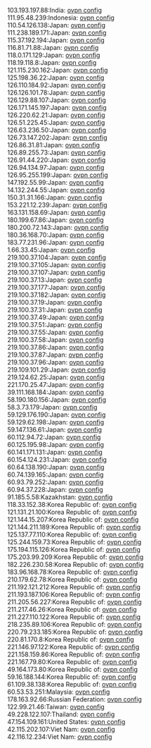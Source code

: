 103.193.197.88:India: [ovpn config](vpn/103_193_197_88.ovpn)  
111.95.48.239:Indonesia: [ovpn config](vpn/111_95_48_239.ovpn)  
110.54.126.138:Japan: [ovpn config](vpn/110_54_126_138.ovpn)  
111.238.189.171:Japan: [ovpn config](vpn/111_238_189_171.ovpn)  
115.37.192.194:Japan: [ovpn config](vpn/115_37_192_194.ovpn)  
116.81.71.88:Japan: [ovpn config](vpn/116_81_71_88.ovpn)  
118.0.171.129:Japan: [ovpn config](vpn/118_0_171_129.ovpn)  
118.19.118.8:Japan: [ovpn config](vpn/118_19_118_8.ovpn)  
121.115.230.162:Japan: [ovpn config](vpn/121_115_230_162.ovpn)  
125.198.36.22:Japan: [ovpn config](vpn/125_198_36_22.ovpn)  
126.110.184.92:Japan: [ovpn config](vpn/126_110_184_92.ovpn)  
126.126.101.78:Japan: [ovpn config](vpn/126_126_101_78.ovpn)  
126.129.88.107:Japan: [ovpn config](vpn/126_129_88_107.ovpn)  
126.171.145.197:Japan: [ovpn config](vpn/126_171_145_197.ovpn)  
126.220.62.21:Japan: [ovpn config](vpn/126_220_62_21.ovpn)  
126.51.225.45:Japan: [ovpn config](vpn/126_51_225_45.ovpn)  
126.63.236.50:Japan: [ovpn config](vpn/126_63_236_50.ovpn)  
126.73.147.202:Japan: [ovpn config](vpn/126_73_147_202.ovpn)  
126.86.31.81:Japan: [ovpn config](vpn/126_86_31_81.ovpn)  
126.89.255.73:Japan: [ovpn config](vpn/126_89_255_73.ovpn)  
126.91.44.220:Japan: [ovpn config](vpn/126_91_44_220.ovpn)  
126.94.134.97:Japan: [ovpn config](vpn/126_94_134_97.ovpn)  
126.95.255.199:Japan: [ovpn config](vpn/126_95_255_199.ovpn)  
147.192.55.99:Japan: [ovpn config](vpn/147_192_55_99.ovpn)  
14.132.244.55:Japan: [ovpn config](vpn/14_132_244_55.ovpn)  
150.31.31.166:Japan: [ovpn config](vpn/150_31_31_166.ovpn)  
153.221.12.239:Japan: [ovpn config](vpn/153_221_12_239.ovpn)  
163.131.158.69:Japan: [ovpn config](vpn/163_131_158_69.ovpn)  
180.199.67.86:Japan: [ovpn config](vpn/180_199_67_86.ovpn)  
180.200.72.143:Japan: [ovpn config](vpn/180_200_72_143.ovpn)  
180.36.168.70:Japan: [ovpn config](vpn/180_36_168_70.ovpn)  
183.77.231.96:Japan: [ovpn config](vpn/183_77_231_96.ovpn)  
1.66.33.45:Japan: [ovpn config](vpn/1_66_33_45.ovpn)  
219.100.37.104:Japan: [ovpn config](vpn/219_100_37_104.ovpn)  
219.100.37.105:Japan: [ovpn config](vpn/219_100_37_105.ovpn)  
219.100.37.107:Japan: [ovpn config](vpn/219_100_37_107.ovpn)  
219.100.37.13:Japan: [ovpn config](vpn/219_100_37_13.ovpn)  
219.100.37.177:Japan: [ovpn config](vpn/219_100_37_177.ovpn)  
219.100.37.182:Japan: [ovpn config](vpn/219_100_37_182.ovpn)  
219.100.37.19:Japan: [ovpn config](vpn/219_100_37_19.ovpn)  
219.100.37.31:Japan: [ovpn config](vpn/219_100_37_31.ovpn)  
219.100.37.49:Japan: [ovpn config](vpn/219_100_37_49.ovpn)  
219.100.37.51:Japan: [ovpn config](vpn/219_100_37_51.ovpn)  
219.100.37.55:Japan: [ovpn config](vpn/219_100_37_55.ovpn)  
219.100.37.58:Japan: [ovpn config](vpn/219_100_37_58.ovpn)  
219.100.37.86:Japan: [ovpn config](vpn/219_100_37_86.ovpn)  
219.100.37.87:Japan: [ovpn config](vpn/219_100_37_87.ovpn)  
219.100.37.96:Japan: [ovpn config](vpn/219_100_37_96.ovpn)  
219.109.101.29:Japan: [ovpn config](vpn/219_109_101_29.ovpn)  
219.124.62.25:Japan: [ovpn config](vpn/219_124_62_25.ovpn)  
221.170.25.47:Japan: [ovpn config](vpn/221_170_25_47.ovpn)  
39.111.168.184:Japan: [ovpn config](vpn/39_111_168_184.ovpn)  
58.190.180.156:Japan: [ovpn config](vpn/58_190_180_156.ovpn)  
58.3.73.179:Japan: [ovpn config](vpn/58_3_73_179.ovpn)  
59.129.176.190:Japan: [ovpn config](vpn/59_129_176_190.ovpn)  
59.129.62.198:Japan: [ovpn config](vpn/59_129_62_198.ovpn)  
59.147.136.61:Japan: [ovpn config](vpn/59_147_136_61.ovpn)  
60.112.94.72:Japan: [ovpn config](vpn/60_112_94_72.ovpn)  
60.125.195.98:Japan: [ovpn config](vpn/60_125_195_98.ovpn)  
60.141.171.131:Japan: [ovpn config](vpn/60_141_171_131.ovpn)  
60.154.124.231:Japan: [ovpn config](vpn/60_154_124_231.ovpn)  
60.64.138.190:Japan: [ovpn config](vpn/60_64_138_190.ovpn)  
60.74.139.165:Japan: [ovpn config](vpn/60_74_139_165.ovpn)  
60.93.79.252:Japan: [ovpn config](vpn/60_93_79_252.ovpn)  
60.94.37.228:Japan: [ovpn config](vpn/60_94_37_228.ovpn)  
91.185.5.58:Kazakhstan: [ovpn config](vpn/91_185_5_58.ovpn)  
118.33.152.38:Korea Republic of: [ovpn config](vpn/118_33_152_38.ovpn)  
121.131.21.100:Korea Republic of: [ovpn config](vpn/121_131_21_100.ovpn)  
121.144.15.207:Korea Republic of: [ovpn config](vpn/121_144_15_207.ovpn)  
121.144.211.189:Korea Republic of: [ovpn config](vpn/121_144_211_189.ovpn)  
125.137.77.110:Korea Republic of: [ovpn config](vpn/125_137_77_110.ovpn)  
125.244.159.73:Korea Republic of: [ovpn config](vpn/125_244_159_73.ovpn)  
175.194.115.126:Korea Republic of: [ovpn config](vpn/175_194_115_126.ovpn)  
175.203.99.209:Korea Republic of: [ovpn config](vpn/175_203_99_209.ovpn)  
182.226.230.58:Korea Republic of: [ovpn config](vpn/182_226_230_58.ovpn)  
183.96.168.78:Korea Republic of: [ovpn config](vpn/183_96_168_78.ovpn)  
210.179.62.78:Korea Republic of: [ovpn config](vpn/210_179_62_78.ovpn)  
211.192.121.212:Korea Republic of: [ovpn config](vpn/211_192_121_212.ovpn)  
211.193.187.106:Korea Republic of: [ovpn config](vpn/211_193_187_106.ovpn)  
211.205.56.227:Korea Republic of: [ovpn config](vpn/211_205_56_227.ovpn)  
211.217.46.26:Korea Republic of: [ovpn config](vpn/211_217_46_26.ovpn)  
211.227.110.122:Korea Republic of: [ovpn config](vpn/211_227_110_122.ovpn)  
218.235.89.106:Korea Republic of: [ovpn config](vpn/218_235_89_106.ovpn)  
220.79.233.185:Korea Republic of: [ovpn config](vpn/220_79_233_185.ovpn)  
220.81.170.8:Korea Republic of: [ovpn config](vpn/220_81_170_8.ovpn)  
221.146.97.122:Korea Republic of: [ovpn config](vpn/221_146_97_122.ovpn)  
221.158.159.86:Korea Republic of: [ovpn config](vpn/221_158_159_86.ovpn)  
221.167.79.80:Korea Republic of: [ovpn config](vpn/221_167_79_80.ovpn)  
49.164.173.80:Korea Republic of: [ovpn config](vpn/49_164_173_80.ovpn)  
59.16.188.144:Korea Republic of: [ovpn config](vpn/59_16_188_144.ovpn)  
61.109.38.138:Korea Republic of: [ovpn config](vpn/61_109_38_138.ovpn)  
60.53.53.251:Malaysia: [ovpn config](vpn/60_53_53_251.ovpn)  
178.163.92.66:Russian Federation: [ovpn config](vpn/178_163_92_66.ovpn)  
122.99.21.46:Taiwan: [ovpn config](vpn/122_99_21_46.ovpn)  
49.228.122.107:Thailand: [ovpn config](vpn/49_228_122_107.ovpn)  
47.154.109.161:United States: [ovpn config](vpn/47_154_109_161.ovpn)  
42.115.202.107:Viet Nam: [ovpn config](vpn/42_115_202_107.ovpn)  
42.116.12.234:Viet Nam: [ovpn config](vpn/42_116_12_234.ovpn)  
